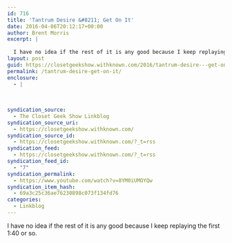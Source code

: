 ```yaml
---
id: 716
title: 'Tantrum Desire &#8211; Get On It'
date: 2016-04-06T20:12:17+00:00
author: Brent Morris
excerpt: |
  
  I have no idea if the rest of it is any good because I keep replaying the first 1:40 or so.
layout: post
guid: https://closetgeekshow.withknown.com/2016/tantrum-desire---get-on-it
permalink: /tantrum-desire-get-on-it/
enclosure:
  - |
    
    
    
syndication_source:
  - The Closet Geek Show Linkblog
syndication_source_uri:
  - https://closetgeekshow.withknown.com/
syndication_source_id:
  - https://closetgeekshow.withknown.com/?_t=rss
syndication_feed:
  - https://closetgeekshow.withknown.com/?_t=rss
syndication_feed_id:
  - "7"
syndication_permalink:
  - https://www.youtube.com/watch?v=8YM0iUMOYQw
syndication_item_hash:
  - 69a3c25c36ae76230898c073f134fd76
categories:
  - Linkblog
---
```

<div class="known-bookmark">
  <p>
    I have no idea if the rest of it is any good because I keep replaying the first 1:40 or so.
  </p>
</div>

<div>
</div>